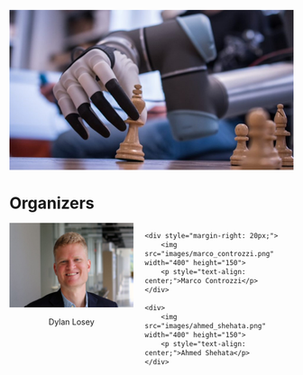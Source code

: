 ![Image](images/image.png)

# Organizers 

<div style="display: flex; justify-content: center;">
    <div style="margin-right: 20px;">
        <img src="images/dylan_losey.png" width="400" height="150">
        <p style="text-align: center;">Dylan Losey</p>
    </div>

    <div style="margin-right: 20px;">
        <img src="images/marco_controzzi.png" width="400" height="150">
        <p style="text-align: center;">Marco Controzzi</p>
    </div>

    <div>
        <img src="images/ahmed_shehata.png" width="400" height="150">
        <p style="text-align: center;">Ahmed Shehata</p>
    </div>
</div>